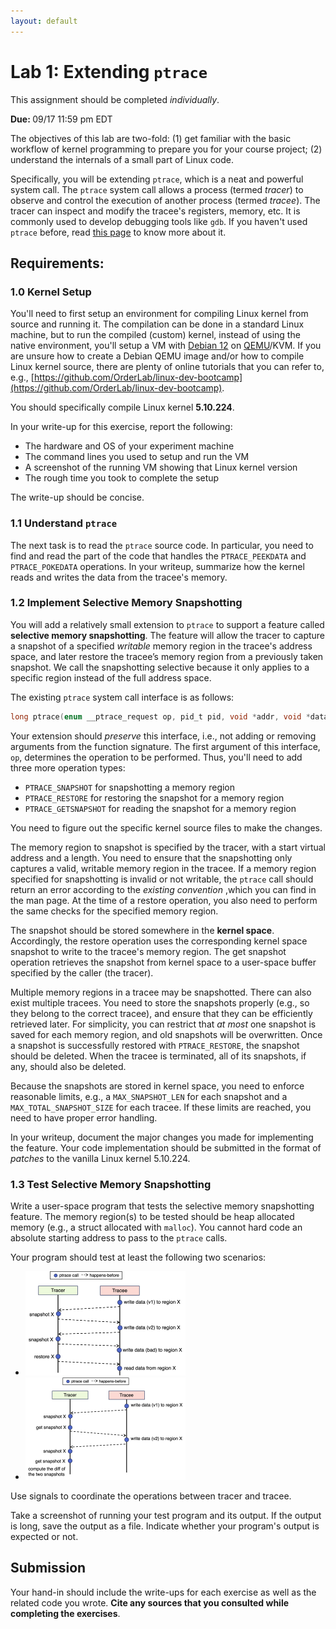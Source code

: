 ```yaml
---
layout: default
---
```


# Lab 1: Extending `ptrace`

<p>
This assignment should be completed <i>individually</i>.
</p>

<p>
<strong>Due: </strong><span class="text-danger">09/17 11:59 pm EDT</span>
</p>

The objectives of this lab are two-fold: (1) get familiar with the basic workflow of kernel programming to prepare you for your course project; (2) understand the internals of a small part of Linux code.

Specifically, you will be extending `ptrace`, which is a neat and powerful system call. The `ptrace` system call allows a process (termed *tracer*) to observe and control the execution of another process (termed *tracee*). The tracer can inspect and modify the tracee's registers, memory, etc. It is commonly used to develop debugging tools like `gdb`. If you haven't used `ptrace` before, read [this page](https://man7.org/linux/man-pages/man2/ptrace.2.html) to know more about it.

## Requirements:

### 1.0 Kernel Setup

You'll need to first setup an environment for compiling Linux kernel from source and running it. The compilation can be done in a standard Linux machine, but to run the compiled (custom) kernel, instead of using the native environment, you'll setup a VM with [Debian 12](https://www.debian.org/releases/bookworm/) on [QEMU](https://www.qemu.org/)/KVM. If you are unsure how to create a Debian QEMU image and/or how to compile Linux kernel source, there are plenty of online tutorials that you can refer to, e.g., [https://github.com/OrderLab/linux-dev-bootcamp](https://github.com/OrderLab/linux-dev-bootcamp). 

You should specifically compile Linux kernel **5.10.224**.

In your write-up for this exercise, report the following: 

* The hardware and OS of your experiment machine
* The command lines you used to setup and run the VM
* A screenshot of the running VM showing that Linux kernel version
* The rough time you took to complete the setup

The write-up should be concise.

### 1.1 Understand `ptrace`

The next task is to read the `ptrace` source code. In particular, you need to find and read the part of the code that handles the `PTRACE_PEEKDATA` and `PTRACE_POKEDATA` operations. In your writeup, summarize how the kernel reads and writes the data from the tracee's memory.

### 1.2 Implement Selective Memory Snapshotting

You will add a relatively small extension to `ptrace` to support a feature called **selective memory snapshotting**. The feature will allow the tracer to capture a snapshot of a specified *writable* memory region in the tracee's address space, and later restore the tracee’s memory region from a previously taken snapshot. We call the snapshotting selective because it only applies to a specific region instead of the full address space.

The existing `ptrace` system call interface is as follows:

```c
long ptrace(enum __ptrace_request op, pid_t pid, void *addr, void *data);
```

Your extension should *preserve* this interface, i.e., not adding or removing arguments from the function signature. The first argument of this interface, `op`, determines the operation to be performed. Thus, you'll need to add three more operation types:

* `PTRACE_SNAPSHOT` for snapshotting a memory region
* `PTRACE_RESTORE` for restoring the snapshot for a memory region
* `PTRACE_GETSNAPSHOT` for reading the snapshot for a memory region

You need to figure out the specific kernel source files to make the changes.

The memory region to snapshot is specified by the tracer, with a start virtual address and a length. You need to ensure that the snapshotting only captures a valid, writable memory region in the tracee. If a memory region specified for snapshotting is invalid or not writable, the `ptrace` call should return an error according to the *existing convention* ,which you can find in the man page. At the time of a restore operation, you also need to perform the same checks for the specified memory region.

The snapshot should be stored somewhere in the **kernel space**. Accordingly, the restore operation uses the corresponding kernel space snapshot to write to the tracee's memory region. The get snapshot operation retrieves the snapshot from kernel space to a user-space buffer specified by the caller (the tracer).

Multiple memory regions in a tracee may be snapshotted. There can also exist multiple tracees. You need to store the snapshots properly (e.g., so they belong to the correct tracee), and ensure that they can be efficiently retrieved later. For simplicity, you can restrict that *at most* one snapshot is saved for each memory region, and old snapshots will be overwritten. Once a snapshot is successfully restored with `PTRACE_RESTORE`, the snapshot should be deleted. When the tracee is terminated, all of its snapshots, if any, should also be deleted.

Because the snapshots are stored in kernel space, you need to enforce reasonable limits, e.g., a `MAX_SNAPSHOT_LEN` for each snapshot and a `MAX_TOTAL_SNAPSHOT_SIZE` for each tracee. If these limits are reached, you need to have proper error handling.

In your writeup, document the major changes you made for implementing the feature. Your code implementation should be submitted in the format of *patches* to the vanilla Linux kernel 5.10.224.

### 1.3 Test Selective Memory Snapshotting

Write a user-space program that tests the selective memory snapshotting feature. The memory region(s) to be tested should be heap allocated memory (e.g., a struct allocated with `malloc`). You cannot hard code an absolute starting address to pass to the `ptrace` calls.

Your program should test at least the following two scenarios:

* <img src="assets/image/lab1/test_scenario1.jpg" alt="test_scenario1" style="zoom:25%;" />
* <img src="assets/image/lab1/test_scenario2.jpg" alt="test_scenario2" style="zoom:25%;" />

Use signals to coordinate the operations between tracer and tracee.

Take a screenshot of running your test program and its output. If the output is long, save the output as a file. Indicate whether your program's output is expected or not.

## Submission

Your hand-in should include the write-ups for each exercise as well as the related code you wrote. **Cite any sources that you consulted while completing the exercises**.
